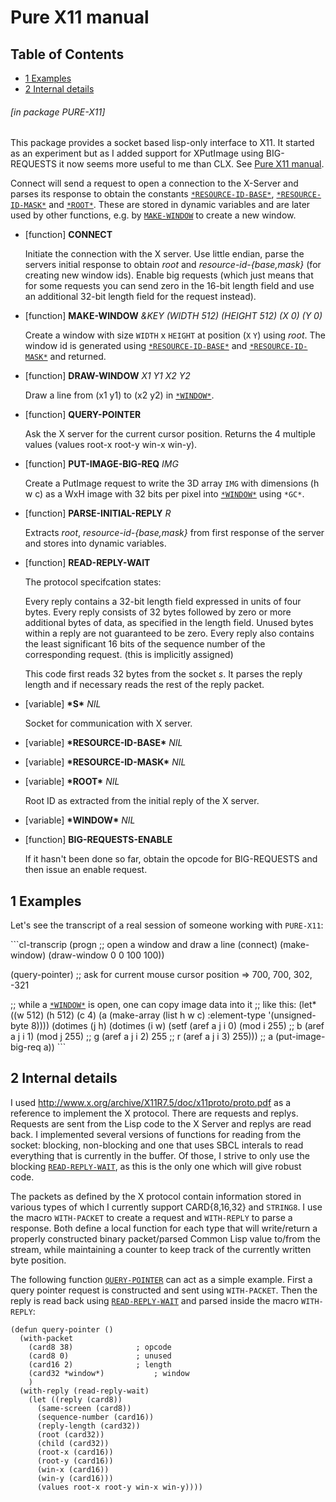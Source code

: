 <a name='x-28PURE-X11-3A-40PURE-X11-MANUAL-20MGL-PAX-3ASECTION-29'></a>

# Pure X11 manual

## Table of Contents

- [1 Examples][0857]
- [2 Internal details][17e9]

###### \[in package PURE-X11\]
This package provides a socket based lisp-only interface to X11. It
started as an experiment but as I added support for XPutImage using
BIG-REQUESTS it now seems more useful to me than CLX. See
[Pure X11 manual][5c7f]. 

Connect will send a request to open a connection to the X-Server and
parses its response to obtain the constants [`*RESOURCE-ID-BASE*`][7030],
[`*RESOURCE-ID-MASK*`][bfdf] and [`*ROOT*`][8f21]. These are stored in dynamic variables
and are later used by other functions, e.g. by [`MAKE-WINDOW`][05e1] to create
a new window.

<a name='x-28PURE-X11-3ACONNECT-20FUNCTION-29'></a>

- [function] **CONNECT** 

    Initiate the connection with the X server. Use little endian, parse
    the servers initial response to obtain *root* and
    *resource-id-{base,mask}* (for creating new window ids). Enable big
    requests (which just means that for some requests you can send zero in
    the 16-bit length field and use an additional 32-bit length field for
    the request instead).

<a name='x-28PURE-X11-3AMAKE-WINDOW-20FUNCTION-29'></a>

- [function] **MAKE-WINDOW** *&KEY (WIDTH 512) (HEIGHT 512) (X 0) (Y 0)*

    Create a window with size `WIDTH` x `HEIGHT` at position (`X` `Y`) using
    *root*. The window id is generated using [`*RESOURCE-ID-BASE*`][7030] and
    [`*RESOURCE-ID-MASK*`][bfdf] and returned.

<a name='x-28PURE-X11-3ADRAW-WINDOW-20FUNCTION-29'></a>

- [function] **DRAW-WINDOW** *X1 Y1 X2 Y2*

    Draw a line from (x1 y1) to (x2 y2) in [`*WINDOW*`][40a1].

<a name='x-28PURE-X11-3AQUERY-POINTER-20FUNCTION-29'></a>

- [function] **QUERY-POINTER** 

    Ask the X server for the current cursor position. Returns the 4
    multiple values (values root-x root-y win-x win-y).

<a name='x-28PURE-X11-3APUT-IMAGE-BIG-REQ-20FUNCTION-29'></a>

- [function] **PUT-IMAGE-BIG-REQ** *IMG*

    Create a PutImage request to write the 3D array `IMG` with
    dimensions (h w c) as a WxH image with 32 bits per pixel into [`*WINDOW*`][40a1]
    using `*GC*`.

<a name='x-28PURE-X11-3APARSE-INITIAL-REPLY-20FUNCTION-29'></a>

- [function] **PARSE-INITIAL-REPLY** *R*

    Extracts *root*, *resource-id-{base,mask}* from first response of
    the server and stores into dynamic variables.

<a name='x-28PURE-X11-3AREAD-REPLY-WAIT-20FUNCTION-29'></a>

- [function] **READ-REPLY-WAIT** 

    The protocol specifcation states:
    
    Every reply contains a 32-bit length field expressed in units of
    four bytes. Every reply consists of 32 bytes followed by zero or
    more additional bytes of data, as specified in the length field.
    Unused bytes within a reply are not guaranteed to be zero. Every
    reply also contains the least significant 16 bits of the sequence
    number of the corresponding request. (this is implicitly assigned)
    
    This code first reads 32 bytes from the socket *s*. It parses the
    reply length and if necessary reads the rest of the reply packet.

<a name='x-28PURE-X11-3A-2AS-2A-20VARIABLE-29'></a>

- [variable] **\*S\*** *NIL*

    Socket for communication with X server.

<a name='x-28PURE-X11-3A-2ARESOURCE-ID-BASE-2A-20VARIABLE-29'></a>

- [variable] **\*RESOURCE-ID-BASE\*** *NIL*

<a name='x-28PURE-X11-3A-2ARESOURCE-ID-MASK-2A-20VARIABLE-29'></a>

- [variable] **\*RESOURCE-ID-MASK\*** *NIL*

<a name='x-28PURE-X11-3A-2AROOT-2A-20VARIABLE-29'></a>

- [variable] **\*ROOT\*** *NIL*

    Root ID as extracted from the initial reply of the X server.

<a name='x-28PURE-X11-3A-2AWINDOW-2A-20VARIABLE-29'></a>

- [variable] **\*WINDOW\*** *NIL*

<a name='x-28PURE-X11-3ABIG-REQUESTS-ENABLE-20FUNCTION-29'></a>

- [function] **BIG-REQUESTS-ENABLE** 

    If it hasn't been done so far, obtain the opcode for BIG-REQUESTS
    and then issue an enable request.

<a name='x-28PURE-X11-3A-40PURE-X11-EXAMPLES-20MGL-PAX-3ASECTION-29'></a>

## 1 Examples

Let's see the transcript of a real session of someone working
  with `PURE-X11`:

\`\`\`cl-transcrip
  (progn ;; open a window and draw a line
    (connect)
    (make-window)
    (draw-window 0 0 100 100))

(query-pointer) ;; ask for current mouse cursor position
  => 700, 700, 302, -321

  ;; while a [`*WINDOW*`][40a1] is open, one can copy image data into it
  ;; like this:
  (let\*((w 512)
        (h 512)
        (c 4)
        (a (make-array (list h w c)
	  	       :element-type '(unsigned-byte 8))))
    (dotimes (j h)
      (dotimes (i w)
        (setf (aref a j i 0) (mod i 255)  ;; b
  	      (aref a j i 1) (mod j 255)  ;; g
	      (aref a j i 2) 255          ;; r
	      (aref a j i 3) 255)))       ;; a
    (put-image-big-req a))
  \`\`\`

<a name='x-28PURE-X11-3A-40PURE-X11-INTERNAL-20MGL-PAX-3ASECTION-29'></a>

## 2 Internal details

I used <http://www.x.org/archive/X11R7.5/doc/x11proto/proto.pdf> as
  a reference to implement the X protocol. There are requests and
  replys. Requests are sent from the Lisp code to the X Server and
  replys are read back. I implemented several versions of functions
  for reading from the socket: blocking, non-blocking and one that
  uses SBCL interals to read everything that is currently in the
  buffer. Of those, I strive to only use the blocking [`READ-REPLY-WAIT`][866d],
  as this is the only one which will give robust code.

The packets as defined by the X protocol contain information stored
  in various types of which I currently support CARD{8,16,32} and
  `STRING8`. I use the macro `WITH-PACKET` to create a request and
  `WITH-REPLY` to parse a response. Both define a local function for
  each type that will write/return a properly constructed binary
  packet/parsed Common Lisp value to/from the stream, while
  maintaining a counter to keep track of the currently written byte
  position.

The following function [`QUERY-POINTER`][c5c4] can act as a simple
  example. First a query pointer request is constructed and sent using
  `WITH-PACKET`. Then the reply is read back using [`READ-REPLY-WAIT`][866d] and
  parsed inside the macro `WITH-REPLY`:

```common-lisp
(defun query-pointer ()
  (with-packet
    (card8 38)				; opcode
    (card8 0)				; unused
    (card16 2)				; length
    (card32 *window*)			; window
    )
  (with-reply (read-reply-wait)
    (let ((reply (card8))
	  (same-screen (card8))
	  (sequence-number (card16))
	  (reply-length (card32))
	  (root (card32))
	  (child (card32))
	  (root-x (card16))
	  (root-y (card16))
	  (win-x (card16))
	  (win-y (card16)))
      (values root-x root-y win-x win-y))))
```


  [05e1]: #x-28PURE-X11-3AMAKE-WINDOW-20FUNCTION-29 "(PURE-X11:MAKE-WINDOW FUNCTION)"
  [0857]: #x-28PURE-X11-3A-40PURE-X11-EXAMPLES-20MGL-PAX-3ASECTION-29 "(PURE-X11:@PURE-X11-EXAMPLES MGL-PAX:SECTION)"
  [17e9]: #x-28PURE-X11-3A-40PURE-X11-INTERNAL-20MGL-PAX-3ASECTION-29 "(PURE-X11:@PURE-X11-INTERNAL MGL-PAX:SECTION)"
  [40a1]: #x-28PURE-X11-3A-2AWINDOW-2A-20VARIABLE-29 "(PURE-X11:*WINDOW* VARIABLE)"
  [5c7f]: #x-28PURE-X11-3A-40PURE-X11-MANUAL-20MGL-PAX-3ASECTION-29 "(PURE-X11:@PURE-X11-MANUAL MGL-PAX:SECTION)"
  [7030]: #x-28PURE-X11-3A-2ARESOURCE-ID-BASE-2A-20VARIABLE-29 "(PURE-X11:*RESOURCE-ID-BASE* VARIABLE)"
  [866d]: #x-28PURE-X11-3AREAD-REPLY-WAIT-20FUNCTION-29 "(PURE-X11:READ-REPLY-WAIT FUNCTION)"
  [8f21]: #x-28PURE-X11-3A-2AROOT-2A-20VARIABLE-29 "(PURE-X11:*ROOT* VARIABLE)"
  [bfdf]: #x-28PURE-X11-3A-2ARESOURCE-ID-MASK-2A-20VARIABLE-29 "(PURE-X11:*RESOURCE-ID-MASK* VARIABLE)"
  [c5c4]: #x-28PURE-X11-3AQUERY-POINTER-20FUNCTION-29 "(PURE-X11:QUERY-POINTER FUNCTION)"
